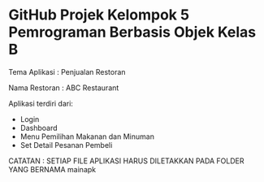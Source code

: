 # GitHub Projek Kelompok 5 Pemrograman Berbasis Objek Kelas B

Tema Aplikasi  : Penjualan Restoran

Nama Restoran  : ABC Restaurant

Aplikasi terdiri dari:
- Login
- Dashboard
- Menu Pemilihan Makanan dan Minuman
- Set Detail Pesanan Pembeli

CATATAN : SETIAP FILE APLIKASI HARUS DILETAKKAN PADA FOLDER YANG BERNAMA mainapk

